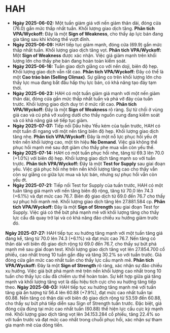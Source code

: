 # HAH

- **Ngày 2025-06-02:** Một tuần giảm giá với nến giảm thân dài, đóng cửa (76.0) gần mức thấp nhất tuần. Khối lượng giao dịch tăng. **Phân tích VPA/Wyckoff:** Đây là một **Sign of Weakness**, cho thấy áp lực bán đang gia tăng sau khi không thể vượt đỉnh.
- **Ngày 2025-06-09:** HAH tiếp tục giảm mạnh, đóng cửa (69.9) gần mức thấp nhất tuần. Khối lượng giao dịch tăng vọt. **Phân tích VPA/Wyckoff:** Một **Sign of Weakness** được xác nhận. Việc giá giảm mạnh trên khối lượng lớn cho thấy phe bán đang hoàn toàn kiểm soát.
- **Ngày 2025-06-16:** Tuần giao dịch giằng co với nến doji, biên độ hẹp. Khối lượng giao dịch vẫn rất cao. **Phân tích VPA/Wyckoff:** Đây có thể là một **Cao trào bán (Selling Climax)**. Sự giằng co trên khối lượng lớn cho thấy lực mua đang bắt đầu hấp thụ lực bán, có khả năng tạo đáy tạm thời.
- **Ngày 2025-06-23:** HAH có một tuần giảm giá mạnh với một nến giảm thân dài, đóng cửa gần mức thấp nhất tuần và phá vỡ đáy của tuần trước. Khối lượng giao dịch duy trì ở mức rất cao. **Phân tích VPA/Wyckoff:** Đây là một **Sign of Weakness** rõ ràng. Sự từ chối ở vùng giá cao và cú phá vỡ xuống dưới cho thấy nguồn cung đang kiểm soát và có khả năng giá sẽ tiếp tục giảm.
- **Ngày 2025-07-07:** Tiếp nối Dấu hiệu Yếu kém của tuần trước, HAH có một tuần đi ngang với một nến tăng biên độ hẹp. Khối lượng giao dịch tăng nhẹ. **Phân tích VPA/Wyckoff:** Đây là một nỗ lực phục hồi yếu ớt trên nền khối lượng cao, một tín hiệu **No Demand**. Việc giá không thể phục hồi mạnh mẽ sau đợt giảm cho thấy phe mua vẫn còn yếu thế.
- **Ngày 2025-07-14:** HAH có một tuần phục hồi nhẹ, tăng từ 69.3 lên 70.0 (+1.0%) với biên độ hẹp. Khối lượng giao dịch tăng mạnh so với tuần trước. **Phân tích VPA/Wyckoff:** Đây là một **Test for Supply** sau giai đoạn yếu. Việc giá phục hồi nhẹ trên nền khối lượng tăng cao cho thấy vẫn còn sự giằng co giữa lực mua và lực bán, nhưng sự phục hồi vẫn còn yếu ớt.
- **Ngày 2025-07-21:** Tiếp nối Test for Supply của tuần trước, HAH có một tuần tăng giá mạnh với nến tăng biên độ rộng, tăng từ 70.0 lên 74.3 (+6.1%) và đạt mức cao 76.7. Biên độ giao dịch từ 69.0 đến 76.7 cho thấy sự phục hồi mạnh mẽ. Khối lượng giao dịch tăng lên 27.881.584 cp. **Phân tích VPA/Wyckoff:** Đây là một **Sign of Strength** sau giai đoạn Test for Supply. Việc giá có thể bứt phá mạnh mẽ với khối lượng tăng cho thấy lực cầu đã quay trở lại và có khả năng đảo chiều xu hướng giảm trước đó.

**Ngày 2025-07-27:** HAH tiếp tục xu hướng tăng mạnh với một tuần tăng giá đáng kể, tăng từ 70.0 lên 74.3 (+6.1%) và đạt mức cao 76.7. Nến tăng có thân dài với biên độ giao dịch rộng từ 69.0 đến 76.7, cho thấy sự bứt phá mạnh mẽ sau giai đoạn test. Khối lượng giao dịch tăng vọt lên 27.854.700 cổ phiếu, cao nhất trong 10 tuần gần đây và tăng 30.2% so với tuần trước. Giá đóng cửa gần mức cao nhất tuần cho thấy lực cầu mạnh mẽ. **Phân tích VPA/Wyckoff:** Đây là một **Sign of Strength** rõ ràng, xác nhận sự đảo chiều xu hướng. Việc giá bứt phá mạnh mẽ trên nền khối lượng cao nhất trong 10 tuần cho thấy lực cầu đã chiếm ưu thế hoàn toàn. Sự kết hợp giữa giá tăng mạnh và khối lượng tăng vọt là dấu hiệu tích cực cho xu hướng tăng tiếp theo.
**Ngày 2025-08-03:** HAH tiếp tục xu hướng tăng mạnh mẽ với tuần tăng giá ấn tượng từ 56.4 lên 60.88 (+7.9%), đạt mức cao nhất tuần tại 60.88. Nến tăng có thân dài với biên độ giao dịch rộng từ 53.59 đến 60.88, cho thấy sự bứt phá tiếp diễn sau Sign of Strength tuần trước. Đặc biệt, giá đóng cửa đúng tại mức cao nhất tuần (60.88) thể hiện lực cầu cực kỳ mạnh mẽ. Khối lượng giao dịch tăng vọt lên 34.153.284 cổ phiếu, tăng 22.4% so với tuần trước và đạt mức cao nhất trong chuỗi phục hồi, xác nhận sự tham gia mạnh mẽ của dòng tiền.
